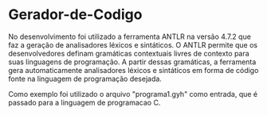 # Gerador-de-Codigo

No desenvolvimento foi utilizado a ferramenta ANTLR na versão 4.7.2 que faz a geração de analisadores léxicos e sintáticos. O ANTLR permite que os desenvolvedores definam gramáticas contextuais livres de contexto para suas linguagens de programação. A partir dessas gramáticas, a ferramenta gera automaticamente analisadores léxicos e sintáticos em forma de código fonte na linguagem de programação desejada.

Como exemplo foi utilizado o arquivo "programa1.gyh"  como entrada, que é passado para a linguagem de programacao C.

